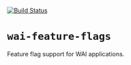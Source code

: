 [![Build Status](https://travis-ci.org/jwoudenberg/wai-feature-flags.svg?branch=trunk)](https://travis-ci.org/jwoudenberg/wai-feature-flags)

# `wai-feature-flags`

Feature flag support for WAI applications.
